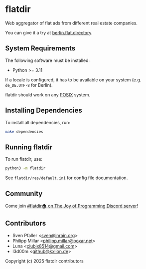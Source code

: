 # flatdir

Web aggregator of flat ads from different real estate companies.

You can give it a try at [berlin.flat.directory](https://berlin.flat.directory).

## System Requirements

The following software must be installed:

* Python >= 3.11

If a locale is configured, it has to be available on your system (e.g. `de_DE.UTF-8` for Berlin).

flatdir should work on any [POSIX](https://en.wikipedia.org/wiki/POSIX) system.

## Installing Dependencies

To install all dependencies, run:

```sh
make dependencies
```

## Running flatdir

To run flatdir, use:

```sh
python3 -m flatdir
```

See `flatdir/res/default.ini` for config file documentation.

## Community

Come join [#flatdir🏠 on The Joy of Programming Discord server](https://discord.gg/h7yk8gNdrA)!

## Contributors

* Sven Pfaller &lt;sven@inrain.org>
* Philipp Millar &lt;philipp.millar@poxar.net>
* Luna &lt;ciubix8514@gmail.com>
* l3d00m &lt;github@kxlion.de>

Copyright (c) 2025 flatdir contributors
